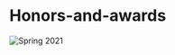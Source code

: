 # Honors-and-awards
![Spring 2021]([https://github.com/bach951/Honors-and-awards/commit/110780d2ef1c6fe73949928195ae8cefc49d87ec#diff-10a44c2c7117ac22aea105810aaf944c662044a31c49a2220671109bec94be9c](https://github.com/bach951/Honors-and-awards/blob/110780d2ef1c6fe73949928195ae8cefc49d87ec/z3634113626945_4918b1e848d8fb36a2b85f62e5e65201.jpg))
